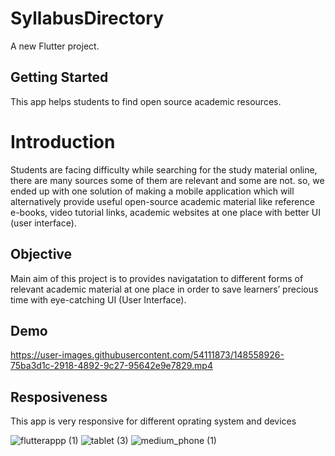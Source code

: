 # SyllabusDirectory


A new Flutter project.

## Getting Started

This app helps students to find open source academic resources.

# Introduction

Students are facing difficulty while searching for the study material online, there are many sources some of them are relevant and some are not. so, we ended up with one solution of making a mobile application which will alternatively provide useful open-source academic material like reference e-books, video tutorial links, academic websites at one place with better UI (user interface).


## Objective
Main aim of this project is to provides navigatation to different forms of relevant academic material at one place in order to save learners’ precious time with eye-catching UI (User Interface).


## Demo

https://user-images.githubusercontent.com/54111873/148558926-75ba3d1c-2918-4892-9c27-95642e9e7829.mp4


## Resposiveness

This app is very responsive for different oprating system and devices


![flutterappp (1)](https://user-images.githubusercontent.com/54111873/118108077-2f80cc80-b3fd-11eb-9fca-6c975c998ef8.jpg)
![tablet (3)](https://user-images.githubusercontent.com/54111873/118108730-f9901800-b3fd-11eb-99f0-e8419473b32a.jpg)
![medium_phone (1)](https://user-images.githubusercontent.com/54111873/118109184-7e7b3180-b3fe-11eb-8fd7-accd6a3fd687.jpg)





